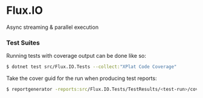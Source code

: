 # Flux.IO
Async streaming &amp; parallel execution

### Test Suites

Running tests with coverage output can be done like so:

```bash
$ dotnet test src/Flux.IO.Tests --collect:"XPlat Code Coverage"
```

Take the cover guid for the run when producing test reports:

```bash
$ reportgenerator -reports:src/Flux.IO.Tests/TestResults/<test-run>/coverage.cobertura.xml -targetdir:coveragereport -reporttypes:Html
```
